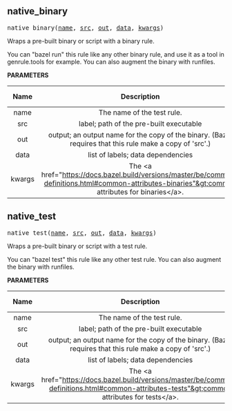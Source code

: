 <!-- Generated with Stardoc: http://skydoc.bazel.build -->

<a name="#native_binary"></a>

## native_binary

<pre>
native_binary(<a href="#native_binary-name">name</a>, <a href="#native_binary-src">src</a>, <a href="#native_binary-out">out</a>, <a href="#native_binary-data">data</a>, <a href="#native_binary-kwargs">kwargs</a>)
</pre>

Wraps a pre-built binary or script with a binary rule.

You can "bazel run" this rule like any other binary rule, and use it as a tool in genrule.tools for example. You can also augment the binary with runfiles.


**PARAMETERS**


| Name  | Description | Default Value |
| :-------------: | :-------------: | :-------------: |
| name |  The name of the test rule.   |  none |
| src |  label; path of the pre-built executable   |  none |
| out |  output; an output name for the copy of the binary. (Bazel requires that this rule make a copy of 'src'.)   |  none |
| data |  list of labels; data dependencies   |  <code>None</code> |
| kwargs |  The &lt;a href="https://docs.bazel.build/versions/master/be/common-definitions.html#common-attributes-binaries"&gt;common attributes for binaries&lt;/a&gt;.   |  none |


<a name="#native_test"></a>

## native_test

<pre>
native_test(<a href="#native_test-name">name</a>, <a href="#native_test-src">src</a>, <a href="#native_test-out">out</a>, <a href="#native_test-data">data</a>, <a href="#native_test-kwargs">kwargs</a>)
</pre>

Wraps a pre-built binary or script with a test rule.

You can "bazel test" this rule like any other test rule. You can also augment the binary with
runfiles.


**PARAMETERS**


| Name  | Description | Default Value |
| :-------------: | :-------------: | :-------------: |
| name |  The name of the test rule.   |  none |
| src |  label; path of the pre-built executable   |  none |
| out |  output; an output name for the copy of the binary. (Bazel requires that this rule make a copy of 'src'.)   |  none |
| data |  list of labels; data dependencies   |  <code>None</code> |
| kwargs |  The &lt;a href="https://docs.bazel.build/versions/master/be/common-definitions.html#common-attributes-tests"&gt;common attributes for tests&lt;/a&gt;.   |  none |


